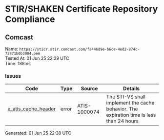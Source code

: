 # STIR/SHAKEN Certificate Repository Compliance

## Comcast

Name: `https://sticr.stir.comcast.com/fa446d9e-b6ce-4ed2-874c-72871b0b3004.pem`\
Tested At: 01 Jun 25 22:29 UTC\
Time: 188ms

### Issues

| Code | Type | Source | Details |
|------|------|--------|---------|
| [e_atis_cache_header](../../ISSUES/e_atis_cache_header/README.md) | error | ATIS-1000074 | The STI-VS shall implement the cache behavior. The expiration time is less than 24 hours |

Generated: 01 Jun 25 22:38 UTC